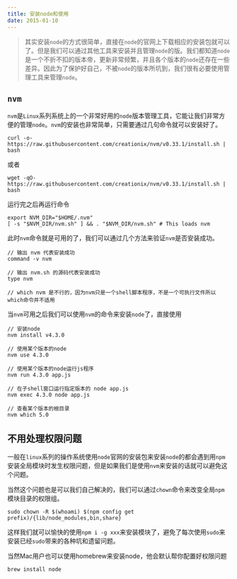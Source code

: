 ```yaml
---
title: 安装node和使用
date: 2015-01-10
---
```


> 其实安装`node`的方式很简单，直接在`node`的官网上下载相应的安装包就可以了。但是我们可以通过其他工具来安装并且管理`node`的版。我们都知道`node`是一个不折不扣的版本帝，更新非常频繁，并且各个版本的`node`还存在一些差异。因此为了保护好自己，不被`node`的版本所坑到，我们很有必要使用管理工具来管理`node`。

## `nvm`
`nvm`是`Linux`系列系统上的一个非常好用的`node`版本管理工具，它能让我们非常方便的管理`node`。`nvm`的安装也非常简单，只需要通过几句命令就可以安装好了。
```shell
curl -o- https://raw.githubusercontent.com/creationix/nvm/v0.33.1/install.sh | bash
```
或者
```shell
wget -qO- https://raw.githubusercontent.com/creationix/nvm/v0.33.1/install.sh | bash
```
运行完之后再运行命令
```shell
export NVM_DIR="$HOME/.nvm"
[ -s "$NVM_DIR/nvm.sh" ] && . "$NVM_DIR/nvm.sh" # This loads nvm
```
此时`nvm`命令就是可用的了，我们可以通过几个方法来验证`nvm`是否安装成功。
```shell
// 输出 nvm 代表安装成功
command -v nvm

// 输出 nvm.sh 的源码代表安装成功
type nvm

// which nvm 是不行的，因为nvm只是一个shell脚本程序，不是一个可执行文件所以which命令并不适用
```
当`nvm`可用之后我们可以使用`nvm`的命令来安装`node`了，直接使用
```shell
// 安装node
nvm install v4.3.0

// 使用某个版本的node
nvm use 4.3.0

// 使用某个版本的node运行js程序
nvm run 4.3.0 app.js

// 在子shell窗口运行指定版本的 node app.js
nvm exec 4.3.0 node app.js

// 查看某个版本的根目录
nvm which 5.0
```

## 不用处理权限问题

一般在`linux`系列的操作系统使用`node`官网的安装包来安装`node`的都会遇到用`npm`安装全局模块时发生权限问题，但是如果我们是使用`nvm`来安装的话就可以避免这个问题。

当然这个问题也是可以我们自己解决的，我们可以通过`chown`命令来改变全局`npm`模块目录的权限组。

```shell
sudo chown -R $(whoami) $(npm config get prefix)/{lib/node_modules,bin,share}
```

这样我们就可以愉快的使用`npm i -g xxx`来安装模块了，避免了每次使用`sudo`来安装已经`sudo`带来的各种坑和遗留问题。

当然Mac用户也可以使用homebrew来安装node，他会默认帮你配置好权限问题

```
brew install node
```





